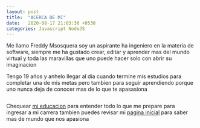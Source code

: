 ```yaml
---
layout: post
title:  "ACERCA DE MI"
date:   2020-08-17 21:03:36 +0530
categories: Javascript NodeJS
---
```

Me llamo Freddy Msosquera soy un aspirante ha ingeniero en la materia de software, siempre me ha gustado crear, editar y aprender mas del mundo virtual y toda las maravillas que uno puede hacer solo con abrir su imaginacion


Tengo 19 años y anhelo llegar al dia cuando termine mis estudios para completar una de mis metas pero tambien para seguir aprendiendo porque uno nunca deja de conocer mas de lo que te apasasiona  

```
```

Chequear [mi educacion] para entender todo lo que me prepare para ingresar a mi carrera tambien puedes revisar mi [pagina inicial] para saber mas de mundo que nos apasiona  

[mi educacion]: https://freddystjr.github.io/PROJ-SO/javascript/nodejs/2020/08/17/welcome-to-edu.html
[pagina inicial]:  https://freddystjr.github.io/PROJ-SO/
[jekyll-talk]: https://talk.jekyllrb.com/

